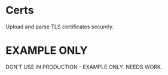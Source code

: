 # Certs

Upload and parse TLS certificates securely.

# EXAMPLE ONLY

DON'T USE IN PRODUCTION - EXAMPLE ONLY. NEEDS WORK.
